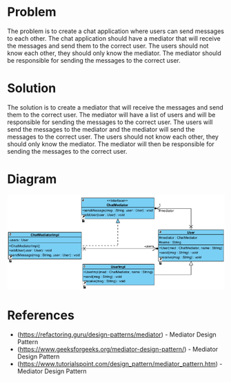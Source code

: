<!-- Tendo por base o padrão Mediator, descreva um problema e apresente uma implementação 
em Java onde aplique este padrão. 
Juntamente com o código entregue um ficheiro README onde descreva: 1) o problema; 2) 
a solução; 3) referências para recursos/fontes utilizados. -->

# Problem
The problem is to create a chat application where users can send messages to each other. The chat application should have a mediator that will receive the messages and send them to the correct user. The users should not know each other, they should only know the mediator. The mediator should be responsible for sending the messages to the correct user.

# Solution
The solution is to create a mediator that will receive the messages and send them to the correct user. The mediator will have a list of users and will be responsible for sending the messages to the correct user. The users will send the messages to the mediator and the mediator will send the messages to the correct user. The users should not know each other, they should only know the mediator. The mediator will then be responsible for sending the messages to the correct user. 

# Diagram
![alt text](Diagram.png)

# References
- (https://refactoring.guru/design-patterns/mediator) - Mediator Design Pattern
- (https://www.geeksforgeeks.org/mediator-design-pattern/) - Mediator Design Pattern
- (https://www.tutorialspoint.com/design_pattern/mediator_pattern.htm) - Mediator Design Pattern